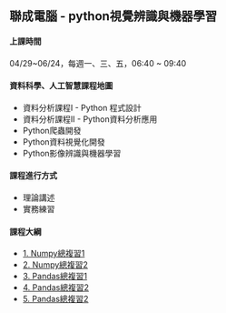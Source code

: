 ## 聯成電腦 - python視覺辨識與機器學習

#### 上課時間

04/29~06/24，每週一、三、五，06:40 ~ 09:40

#### 資料科學、人工智慧課程地圖

- 資料分析課程I - Python 程式設計
- 資料分析課程II - Python資料分析應用
- Python爬蟲開發
- Python資料視覺化開發
- Python影像辨識與機器學習

#### 課程進行方式

- 理論講述
- 實務練習

#### 課程大綱

- [1. Numpy總複習1](https://mirdex.github.io/ML_20220429/1.%20Numpy%20總複習1_Q.slides.html)
- [2. Numpy總複習2](https://mirdex.github.io/ML_20220429/2.%20Numpy%20總複習2_Q.slides.html)
- [3. Pandas總複習1](https://mirdex.github.io/ML_20220429/3.%20Pandas%20總複習1_Q.slides.html)
- [4. Pandas總複習2](https://mirdex.github.io/ML_20220429/4.%20Pandas%20總複習2_Q.slides.html)
- [5. Pandas總複習2](https://mirdex.github.io/ML_20220429/5.%20機器學習與影像識別簡介.slides.html)
